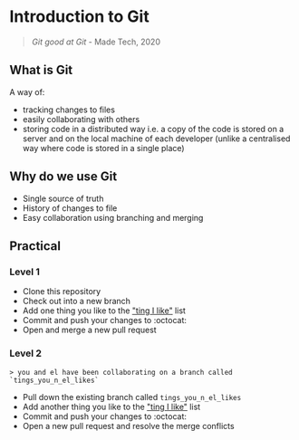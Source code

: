 # Introduction to Git

> *Git good at Git* - Made Tech, 2020

## What is Git

A way of:

- tracking changes to files
- easily collaborating with others
- storing code in a distributed way i.e. a copy of the code is stored on a
  server and on the local machine of each developer (unlike a centralised way
  where code is stored in a single place)

## Why do we use Git

- Single source of truth
- History of changes to file
- Easy collaboration using branching and merging

## Practical

### Level 1

- Clone this repository
- Check out into a new branch
- Add one thing you like to the ["ting I like"](/tings-i-like.md) list
- Commit and push your changes to :octocat:
- Open and merge a new pull request

### Level 2
    > you and el have been collaborating on a branch called `tings_you_n_el_likes`

  - Pull down the existing branch called `tings_you_n_el_likes`
  - Add another thing you like to the ["ting I like"](/tings-i-like.md) list
  - Commit and push your changes to :octocat:
  - Open a new pull request and resolve the merge conflicts
